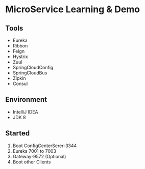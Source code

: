 # MicroService Learning & Demo
## Tools
* Eureka
* Ribbon
* Feign
* Hystrix
* Zuul
* SpringCloudConfig
* SpringCloudBus
* Zipkin
* Consul


## Environment
* IntelliJ IDEA
* JDK 8

## Started
1. Boot ConfigCenterSerer-3344
2. Eureka 7001 to 7003
3. Gateway-9572 (Optional)
4. Boot other Clients